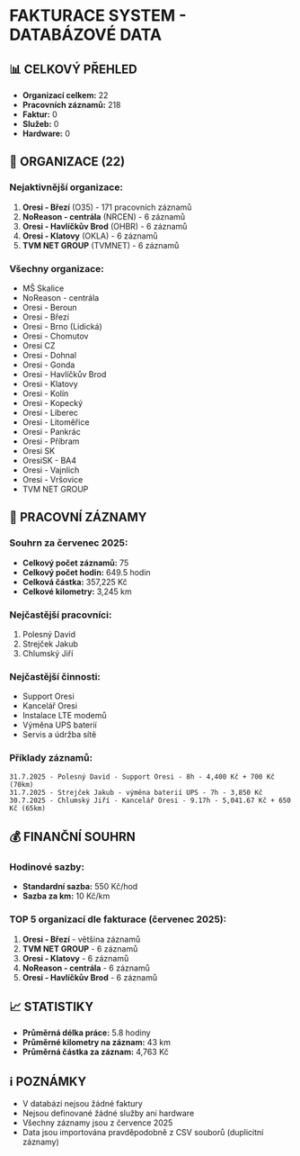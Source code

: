 # FAKTURACE SYSTEM - DATABÁZOVÉ DATA

## 📊 CELKOVÝ PŘEHLED

- **Organizací celkem:** 22
- **Pracovních záznamů:** 218
- **Faktur:** 0
- **Služeb:** 0
- **Hardware:** 0

## 🏢 ORGANIZACE (22)

### Nejaktivnější organizace:
1. **Oresi - Březí** (O35) - 171 pracovních záznamů
2. **NoReason - centrála** (NRCEN) - 6 záznamů
3. **Oresi - Havlíčkův Brod** (OHBR) - 6 záznamů
4. **Oresi - Klatovy** (OKLA) - 6 záznamů
5. **TVM NET GROUP** (TVMNET) - 6 záznamů

### Všechny organizace:
- MŠ Skalice
- NoReason - centrála
- Oresi - Beroun
- Oresi - Březí
- Oresi - Brno (Lidická)
- Oresi - Chomutov
- Oresi CZ
- Oresi - Dohnal
- Oresi - Gonda
- Oresi - Havlíčkův Brod
- Oresi - Klatovy
- Oresi - Kolín
- Oresi - Kopecký
- Oresi - Liberec
- Oresi - Litoměřice
- Oresi - Pankrác
- Oresi - Příbram
- Oresi SK
- OresiSK - BA4
- Oresi - Vajnlich
- Oresi - Vršovice
- TVM NET GROUP

## 💼 PRACOVNÍ ZÁZNAMY

### Souhrn za červenec 2025:
- **Celkový počet záznamů:** 75
- **Celkový počet hodin:** 649.5 hodin
- **Celková částka:** 357,225 Kč
- **Celkové kilometry:** 3,245 km

### Nejčastější pracovníci:
1. Polesný David
2. Strejček Jakub
3. Chlumský Jiří

### Nejčastější činnosti:
- Support Oresi
- Kancelář Oresi
- Instalace LTE modemů
- Výměna UPS baterií
- Servis a údržba sítě

### Příklady záznamů:
```
31.7.2025 - Polesný David - Support Oresi - 8h - 4,400 Kč + 700 Kč (70km)
31.7.2025 - Strejček Jakub - výměna baterií UPS - 7h - 3,850 Kč
30.7.2025 - Chlumský Jiří - Kancelář Oresi - 9.17h - 5,041.67 Kč + 650 Kč (65km)
```

## 💰 FINANČNÍ SOUHRN

### Hodinové sazby:
- **Standardní sazba:** 550 Kč/hod
- **Sazba za km:** 10 Kč/km

### TOP 5 organizací dle fakturace (červenec 2025):
1. **Oresi - Březí** - většina záznamů
2. **TVM NET GROUP** - 6 záznamů
3. **Oresi - Klatovy** - 6 záznamů
4. **NoReason - centrála** - 6 záznamů
5. **Oresi - Havlíčkův Brod** - 6 záznamů

## 📈 STATISTIKY

- **Průměrná délka práce:** 5.8 hodiny
- **Průměrné kilometry na záznam:** 43 km
- **Průměrná částka za záznam:** 4,763 Kč

## ℹ️ POZNÁMKY

- V databázi nejsou žádné faktury
- Nejsou definované žádné služby ani hardware
- Všechny záznamy jsou z července 2025
- Data jsou importována pravděpodobně z CSV souborů (duplicitní záznamy)